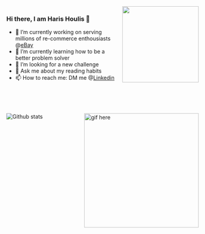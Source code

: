 <img align='right' src="https://media.giphy.com/media/M9gbBd9nbDrOTu1Mqx/giphy.gif" width="200">

### Hi there, I am Haris Houlis 👋

- 🔭 I’m currently working on serving millions of re-commerce enthousiasts @[eBay](https://github.com/ebay)
- 🌱 I’m currently learning how to be a better problem solver
- 👯 I’m looking for a new challenge
- 💬 Ask me about my reading habits
- 📫 How to reach me: DM me @[Linkedin](https://www.linkedin.com/in/harishoulis/)
</br>
</br>
</br>

![Github stats](https://github-readme-stats.vercel.app/api?username=HarisHoulis&show_icons=true&hide_border=true)<img src="https://github.com/HarisHoulis/HarisHoulis/blob/main/video.gif" width="300" height="300" align='right' alt="gif here"/>
